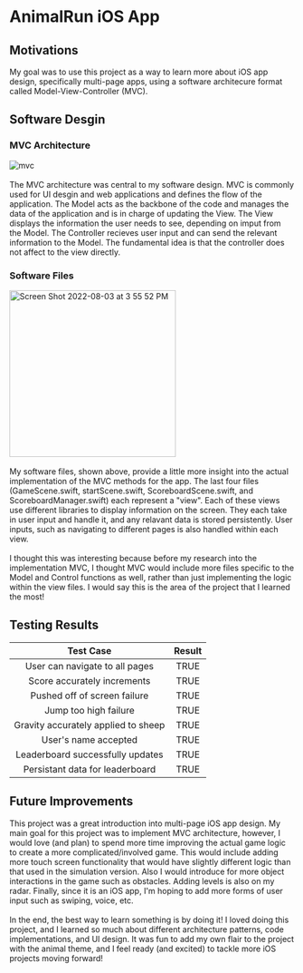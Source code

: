 # AnimalRun iOS App

## Motivations
My goal was to use this project as a way to learn more about iOS app design, specifically multi-page apps, using a software architecure format called Model-View-Controller (MVC).

## Software Desgin

### MVC Architecture
![mvc](https://user-images.githubusercontent.com/67076014/182691878-1b40eb67-800a-4a30-ac28-1b5ce468476c.png)
\
\
The MVC architecture was central to my software design. MVC is commonly used for UI desgin and web applications and defines the flow of the application. The Model acts as the backbone of the code and manages the data of the application and is in charge of updating the View. The View displays the information the user needs to see, depending on imput from the Model. The Controller recieves user input and can send the relevant information to the Model. The fundamental idea is that the controller does not affect to the view directly.

### Software Files
<img width="294" alt="Screen Shot 2022-08-03 at 3 55 52 PM" src="https://user-images.githubusercontent.com/67076014/182697548-b626a9f6-8d79-4e36-a285-7bd3dade8c48.png"> \
\
My software files, shown above, provide a little more insight into the actual implementation of the MVC methods for the app. The last four files (GameScene.swift, startScene.swift, ScoreboardScene.swift, and ScoreboardManager.swift) each represent a "view". Each of these views use different libraries to display information on the screen. They each take in user input and handle it, and any relavant data is stored persistently. User inputs, such as navigating to different pages is also handled within each view. 
\
\
I thought this was interesting because before my research into the implementation MVC, I thought MVC would include more files specific to the Model and Control functions as well, rather than just implementing the logic within the view files. I would say this is the area of the project that I learned the most!

## Testing Results
| Test Case                          | Result      |
| :---:                              |    :----:   |     
| User can navigate to all pages     | TRUE        |
| Score accurately increments        | TRUE        |
| Pushed off of screen failure       | TRUE        |
| Jump too high failure              | TRUE        |
| Gravity accurately applied to sheep| TRUE        |
| User's name accepted               | TRUE        |
| Leaderboard successfully updates   | TRUE        |
| Persistant data for leaderboard    | TRUE        |


## Future Improvements
This project was a great introduction into multi-page iOS app design. My main goal for this project was to implement MVC architecture, however, I would love (and plan) to spend more time improving the actual game logic to create a more complicated/involved game. This would include adding more touch screen functionality that would have slightly different logic than that used in the simulation version. Also I would introduce for more object interactions in the game such as obstacles. Adding levels is also on my radar. Finally, since it is an iOS app, I'm hoping to add more forms of user input such as swiping, voice, etc. \
\
In the end, the best way to learn something is by doing it! I loved doing this project, and I learned so much about different architecture patterns, code implementations, and UI design. It was fun to add my own flair to the project with the animal theme, and I feel ready (and excited) to tackle more iOS projects moving forward!
